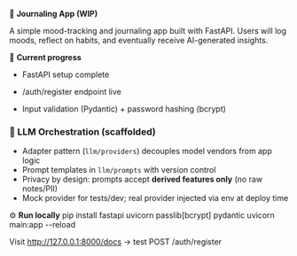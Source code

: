 🌿 **Journaling App (WIP)**

A simple mood-tracking and journaling app built with FastAPI.
Users will log moods, reflect on habits, and eventually receive AI-generated insights.

🚧 **Current progress**

* FastAPI setup complete

* /auth/register endpoint live

* Input validation (Pydantic) + password hashing (bcrypt)

### 🧠 LLM Orchestration (scaffolded)
- Adapter pattern (`llm/providers`) decouples model vendors from app logic
- Prompt templates in `llm/prompts` with version control
- Privacy by design: prompts accept **derived features only** (no raw notes/PII)
- Mock provider for tests/dev; real provider injected via env at deploy time

⚙️ **Run locally** 
pip install fastapi uvicorn passlib[bcrypt] pydantic
uvicorn main:app --reload




Visit http://127.0.0.1:8000/docs
 → test POST /auth/register

